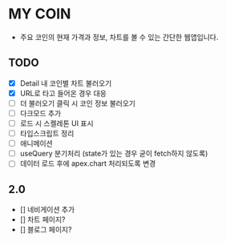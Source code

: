# MY COIN

- 주요 코인의 현재 가격과 정보, 차트를 볼 수 있는 간단한 웹앱입니다.

## TODO

- [x] Detail 내 코인별 차트 불러오기
- [x] URL로 타고 들어온 경우 대응
- [ ] 더 불러오기 클릭 시 코인 정보 불러오기
- [ ] 다크모드 추가
- [ ] 로드 시 스켈레톤 UI 표시
- [ ] 타입스크립트 정리
- [ ] 애니메이션
- [ ] useQuery 분기처리 (state가 있는 경우 굳이 fetch하지 않도록)
- [ ] 데이터 로드 후에 apex.chart 처리되도록 변경

## 2.0

- [] 네비게이션 추가
- [] 차트 페이지?
- [] 블로그 페이지?
